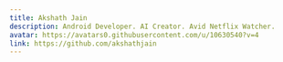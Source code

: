 ```yaml
---
title: Akshath Jain
description: Android Developer. AI Creator. Avid Netflix Watcher.
avatar: https://avatars0.githubusercontent.com/u/10630540?v=4
link: https://github.com/akshathjain
---
```


